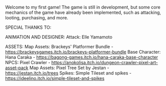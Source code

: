 Welcome to my first game!
The game is still in development, but some core mechanics of the game have already been implemented, such as attacking, looting, purchasing, and more.



SPECIAL THANKS TO:

ANIMATION AND DESIGNER:
Attack: Elle Yamamoto

ASSETS:
Map Assets: Brackeys' Platformer Bundle - https://brackeysgames.itch.io/brackeys-platformer-bundle
Base Character: Hana Caraka - https://bagong-games.itch.io/hana-caraka-base-character
NPCS: Pixel Crawler - https://anokolisa.itch.io/dungeon-crawler-pixel-art-asset-pack
Map Assets: Pixel Tree Set by Jestan - https://jestan.itch.io/trees
Spikes: Simple Tileset and spikes - https://ideelino.itch.io/simple-tileset-and-spikes
